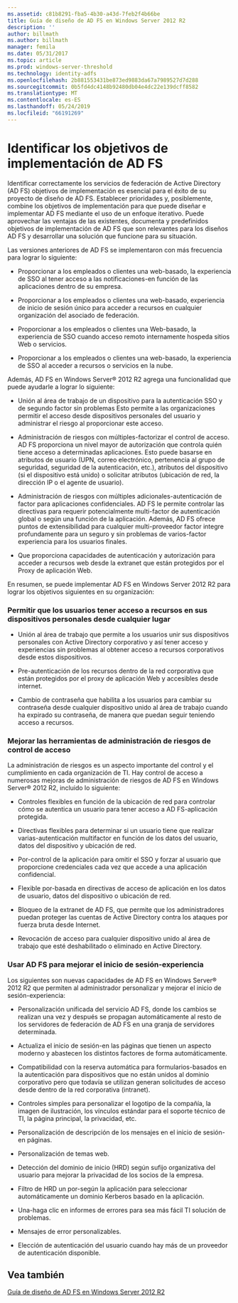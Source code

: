 ```yaml
---
ms.assetid: c81b8291-fba5-4b30-a43d-7feb2f4b66be
title: Guía de diseño de AD FS en Windows Server 2012 R2
description: ''
author: billmath
ms.author: billmath
manager: femila
ms.date: 05/31/2017
ms.topic: article
ms.prod: windows-server-threshold
ms.technology: identity-adfs
ms.openlocfilehash: 2b881553431be873ed9883da67a7989527d7d288
ms.sourcegitcommit: 0b5fd4dc4148b92480db04e4dc22e139dcff8582
ms.translationtype: MT
ms.contentlocale: es-ES
ms.lasthandoff: 05/24/2019
ms.locfileid: "66191269"
---
```

# <a name="identify-your-ad-fs-deployment-goals"></a>Identificar los objetivos de implementación de AD FS

Identificar correctamente los servicios de federación de Active Directory \(AD FS\) objetivos de implementación es esencial para el éxito de su proyecto de diseño de AD FS. Establecer prioridades y, posiblemente, combine los objetivos de implementación para que puede diseñar e implementar AD FS mediante el uso de un enfoque iterativo. Puede aprovechar las ventajas de las existentes, documenta y predefinidos objetivos de implementación de AD FS que son relevantes para los diseños AD FS y desarrollar una solución que funcione para su situación.  
  
Las versiones anteriores de AD FS se implementaron con más frecuencia para lograr lo siguiente:  
  
-   Proporcionar a los empleados o clientes una web\-basado, la experiencia de SSO al tener acceso a las notificaciones\-en función de las aplicaciones dentro de su empresa.  
  
-   Proporcionar a los empleados o clientes una web\-basado, experiencia de inicio de sesión único para acceder a recursos en cualquier organización del asociado de federación.  
  
-   Proporcionar a los empleados o clientes una Web\-basado, la experiencia de SSO cuando acceso remoto internamente hospeda sitios Web o servicios.  
  
-   Proporcionar a los empleados o clientes una web\-basado, la experiencia de SSO al acceder a recursos o servicios en la nube.  
  
Además, AD FS en Windows Server® 2012 R2 agrega una funcionalidad que puede ayudarle a lograr lo siguiente:  
  
-   Unión al área de trabajo de un dispositivo para la autenticación SSO y de segundo factor sin problemas Esto permite a las organizaciones permitir el acceso desde dispositivos personales del usuario y administrar el riesgo al proporcionar este acceso.  
  
-   Administración de riesgos con múltiples\-factorizar el control de acceso. AD FS proporciona un nivel mayor de autorización que controla quién tiene acceso a determinadas aplicaciones. Esto puede basarse en atributos de usuario \(UPN, correo electrónico, pertenencia al grupo de seguridad, seguridad de la autenticación, etc.\), atributos del dispositivo \(si el dispositivo está unido\) o solicitar atributos \(ubicación de red, la dirección IP o el agente de usuario\).  
  
-   Administración de riesgos con múltiples adicionales\-autenticación de factor para aplicaciones confidenciales. AD FS le permite controlar las directivas para requerir potencialmente multi\-factor de autenticación global o según una función de la aplicación. Además, AD FS ofrece puntos de extensibilidad para cualquier multi\-proveedor factor integre profundamente para un seguro y sin problemas de varios\-factor experiencia para los usuarios finales.  
  
-   Que proporciona capacidades de autenticación y autorización para acceder a recursos web desde la extranet que están protegidos por el Proxy de aplicación Web.  
  
En resumen, se puede implementar AD FS en Windows Server 2012 R2 para lograr los objetivos siguientes en su organización:  
  
### <a name="enable-your-users-to-access-resources-on-their-personal-devices-from-anywhere"></a>Permitir que los usuarios tener acceso a recursos en sus dispositivos personales desde cualquier lugar  
  
-   Unión al área de trabajo que permite a los usuarios unir sus dispositivos personales con Active Directory corporativo y así tener acceso y experiencias sin problemas al obtener acceso a recursos corporativos desde estos dispositivos.  
  
-   Pre\-autenticación de los recursos dentro de la red corporativa que están protegidos por el proxy de aplicación Web y accesibles desde internet.  
  
-   Cambio de contraseña que habilita a los usuarios para cambiar su contraseña desde cualquier dispositivo unido al área de trabajo cuando ha expirado su contraseña, de manera que puedan seguir teniendo acceso a recursos.  
  
### <a name="enhance-your-access-control-risk-management-tools"></a>Mejorar las herramientas de administración de riesgos de control de acceso  
La administración de riesgos es un aspecto importante del control y el cumplimiento en cada organización de TI. Hay control de acceso a numerosas mejoras de administración de riesgos de AD FS en Windows Server® 2012 R2, incluido lo siguiente:  
  
-   Controles flexibles en función de la ubicación de red para controlar cómo se autentica un usuario para tener acceso a AD FS\-aplicación protegida.  
  
-   Directivas flexibles para determinar si un usuario tiene que realizar varias\-autenticación multifactor en función de los datos del usuario, datos del dispositivo y ubicación de red.  
  
-   Por\-control de la aplicación para omitir el SSO y forzar al usuario que proporcione credenciales cada vez que accede a una aplicación confidencial.  
  
-   Flexible por\-basada en directivas de acceso de aplicación en los datos de usuario, datos del dispositivo o ubicación de red.  
  
-   Bloqueo de la extranet de AD FS, que permite que los administradores puedan proteger las cuentas de Active Directory contra los ataques por fuerza bruta desde Internet.  
  
-   Revocación de acceso para cualquier dispositivo unido al área de trabajo que esté deshabilitado o eliminado en Active Directory.  
  
### <a name="use-ad-fs-to-enhance-the-sign-in-experience"></a>Usar AD FS para mejorar el inicio de sesión\-experiencia  
Los siguientes son nuevas capacidades de AD FS en Windows Server® 2012 R2 que permiten al administrador personalizar y mejorar el inicio de sesión\-experiencia:  
  
-   Personalización unificada del servicio AD FS, donde los cambios se realizan una vez y después se propagan automáticamente al resto de los servidores de federación de AD FS en una granja de servidores determinada.  
  
-   Actualiza el inicio de sesión\-en las páginas que tienen un aspecto moderno y abastecen los distintos factores de forma automáticamente.  
  
-   Compatibilidad con la reserva automática para formularios\-basados en la autenticación para dispositivos que no están unidos al dominio corporativo pero que todavía se utilizan generan solicitudes de acceso desde dentro de la red corporativa \(intranet\).  
  
-   Controles simples para personalizar el logotipo de la compañía, la imagen de ilustración, los vínculos estándar para el soporte técnico de TI, la página principal, la privacidad, etc.  
  
-   Personalización de descripción de los mensajes en el inicio de sesión\-en páginas.  
  
-   Personalización de temas web.  
  
-   Detección del dominio de inicio \(HRD\) según sufijo organizativa del usuario para mejorar la privacidad de los socios de la empresa.  
  
-   Filtro de HRD un por\-según la aplicación para seleccionar automáticamente un dominio Kerberos basado en la aplicación.  
  
-   Una\-haga clic en informes de errores para sea más fácil TI solución de problemas.  
  
-   Mensajes de error personalizables.  
  
-   Elección de autenticación del usuario cuando hay más de un proveedor de autenticación disponible.  
  
## <a name="see-also"></a>Vea también  
[Guía de diseño de AD FS en Windows Server 2012 R2](../../ad-fs/design/AD-FS-Design-Guide-in-Windows-Server-2012-R2.md)  
  

